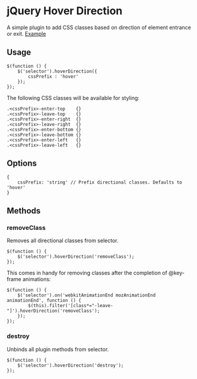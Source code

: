 # jQuery Hover Direction
A simple plugin to add CSS classes based on direction of element entrance or exit.
[Example](http://htmlpreview.github.io/?https://raw.github.com/ptouch718/jquery-hoverdirection/master/example/index.html)

## Usage
```
$(function () {
	$('selector').hoverDirection({
		cssPrefix : 'hover'
	});
});
```
The following CSS classes will be available for styling:

```
.<cssPrefix>-enter-top    {}
.<cssPrefix>-leave-top    {}
.<cssPrefix>-enter-right  {}
.<cssPrefix>-leave-right  {}
.<cssPrefix>-enter-bottom {}
.<cssPrefix>-leave-bottom {}
.<cssPrefix>-enter-left   {}
.<cssPrefix>-leave-left   {}
```

## Options
```
{
	cssPrefix: 'string' // Prefix directional classes. Defaults to 'hover'
}
```

## Methods

### removeClass
Removes all directional classes from selector.

```
$(function () {
	$('selector').hoverDirection('removeClass');
});
```

This comes in handy for removing classes after the completion of @key-frame animations:

```
$(function () {
	$('selector').on('webkitAnimationEnd mozAnimationEnd animationEnd', function () {
        $(this).filter('[class*="-leave-"]').hoverDirection('removeClass');
    });
});
```

### destroy
Unbinds all plugin methods from selector.

```
$(function () {
	$('selector').hoverDirection('destroy');
});
```
